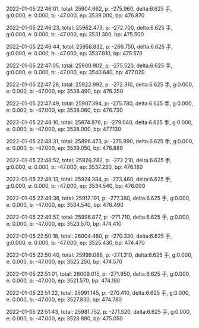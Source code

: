 2022-01-05 22:46:01, total: 25904.662, p: -275.960, delta:6.625 手, g:0.000, e: 0.000, b: -47.000, ep: 3539.000, bp: 476.870

2022-01-05 22:46:23, total: 25962.473, p: -272.700, delta:6.625 手, g:0.000, e: 0.000, b: -47.000, ep: 3531.300, bp: 475.500

2022-01-05 22:46:44, total: 25956.832, p: -266.750, delta:6.625 手, g:0.000, e: 0.000, b: -47.000, ep: 3537.810, bp: 475.570

2022-01-05 22:47:05, total: 25900.902, p: -275.520, delta:6.625 手, g:0.000, e: 0.000, b: -47.000, ep: 3540.640, bp: 477.020

2022-01-05 22:47:28, total: 25922.992, p: -272.310, delta:6.625 手, g:0.000, e: 0.000, b: -47.000, ep: 3538.490, bp: 476.350

2022-01-05 22:47:49, total: 25907.394, p: -275.780, delta:6.625 手, g:0.000, e: 0.000, b: -47.000, ep: 3538.060, bp: 476.730

2022-01-05 22:48:10, total: 25874.876, p: -279.040, delta:6.625 手, g:0.000, e: 0.000, b: -47.000, ep: 3538.000, bp: 477.130

2022-01-05 22:48:31, total: 25896.473, p: -275.990, delta:6.625 手, g:0.000, e: 0.000, b: -47.000, ep: 3539.050, bp: 476.880

2022-01-05 22:48:52, total: 25926.282, p: -272.210, delta:6.625 手, g:0.000, e: 0.000, b: -47.000, ep: 3537.230, bp: 476.180

2022-01-05 22:49:13, total: 25924.384, p: -273.460, delta:6.625 手, g:0.000, e: 0.000, b: -47.000, ep: 3534.540, bp: 476.000

2022-01-05 22:49:36, total: 25912.191, p: -277.380, delta:6.625 手, g:0.000, e: 0.000, b: -47.000, ep: 3534.540, bp: 476.490

2022-01-05 22:49:57, total: 25996.877, p: -271.710, delta:6.625 手, g:0.000, e: 0.000, b: -47.000, ep: 3523.570, bp: 474.410

2022-01-05 22:50:18, total: 26004.480, p: -270.330, delta:6.625 手, g:0.000, e: 0.000, b: -47.000, ep: 3525.430, bp: 474.470

2022-01-05 22:50:40, total: 25999.088, p: -271.310, delta:6.625 手, g:0.000, e: 0.000, b: -47.000, ep: 3525.250, bp: 474.570

2022-01-05 22:51:01, total: 26009.015, p: -271.950, delta:6.625 手, g:0.000, e: 0.000, b: -47.000, ep: 3521.570, bp: 474.190

2022-01-05 22:51:22, total: 25991.145, p: -270.410, delta:6.625 手, g:0.000, e: 0.000, b: -47.000, ep: 3527.830, bp: 474.780

2022-01-05 22:51:43, total: 25981.752, p: -271.520, delta:6.625 手, g:0.000, e: 0.000, b: -47.000, ep: 3528.880, bp: 475.050